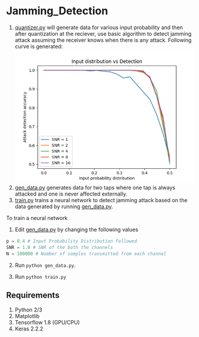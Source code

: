 # Jamming_Detection

1. [quantizer.py](quantizer.py) will generate data for various input probability and then after quantization at the reciever, use basic algorithm to detect jamming attack assuming the receiver knows when there is any attack. Following curve is generated:
![Attack Detection Curve](Accuracy.png?raw=true)
2. [gen_data.py](gen_data.py) generates data for two taps where one tap is always attacked and one is never affected externally.
3. [train.py](train.py) trains a neural network to detect jamming attack based on the data generated by running [gen_data.py](gen_data.py).

To train a neural network
1. Edit [gen_data.py](gen_data.py) by changing the following values
```python
p = 0.4 # Input Probability Distribution Followed
SNR = 1.0 # SNR of the both the channels
N = 100000 # Number of samples transmitted from each channel
```
2. Run `python gen_data.py`.

3. Run `python train.py`

## Requirements
1. Python 2/3
2. Matplotlib
3. Tensorflow 1.8 (GPU/CPU)
4. Keras 2.2.2



